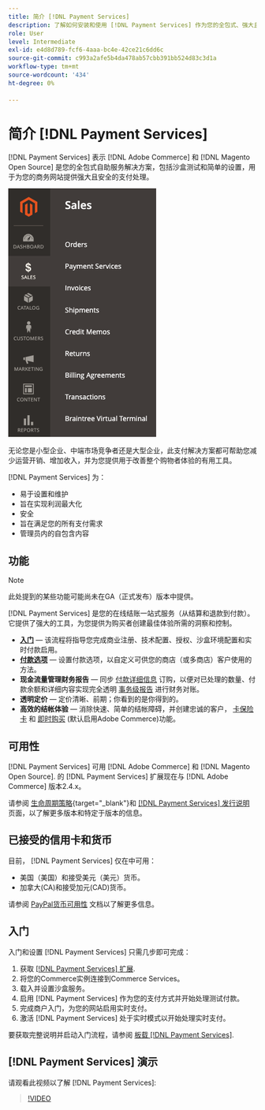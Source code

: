 ```yaml
---
title: 简介 [!DNL Payment Services]
description: 了解如何安装和使用 [!DNL Payment Services] 作为您的全包式、强大且安全的支付处理解决方案 [!DNL Adobe Commerce] 和 [!DNL Magento Open Source] 网站。
role: User
level: Intermediate
exl-id: e4d8d789-fcf6-4aaa-bc4e-42ce21c6dd6c
source-git-commit: c993a2afe5b4da478ab57cbb391bb524d83c3d1a
workflow-type: tm+mt
source-wordcount: '434'
ht-degree: 0%

---
```


# 简介 [!DNL Payment Services]

[!DNL Payment Services] 表示 [!DNL Adobe Commerce] 和 [!DNL Magento Open Source] 是您的全包式自助服务解决方案，包括沙盒测试和简单的设置，用于为您的商务网站提供强大且安全的支付处理。

![[!DNL Payment Services] 扩展管理员视图](assets/admin-view.png)

无论您是小型企业、中端市场竞争者还是大型企业，此支付解决方案都可帮助您减少运营开销、增加收入，并为您提供用于改善整个购物者体验的有用工具。

[!DNL Payment Services] 为：

* 易于设置和维护
* 旨在实现利润最大化
* 安全
* 旨在满足您的所有支付需求
* 管理员内的自包含内容

## 功能

>[!NOTE]
>
>此处提到的某些功能可能尚未在GA（正式发布）版本中提供。

[!DNL Payment Services] 是您的在线结账一站式服务（从结算和退款到付款）。 它提供了强大的工具，为您提供为购买者创建最佳体验所需的洞察和控制。

* [**入门**](onboard.md) — 该流程将指导您完成商业注册、技术配置、授权、沙盒环境配置和实时付款启用。
* [**付款选项**](payments-options.md) — 设置付款选项，以自定义可供您的商店（或多商店）客户使用的方法。
* **现金流量管理财务报告** — 同步 [付款详细信息](order-payment-status.md) 订购，以便对已处理的数量、付款余额和详细内容实现完全透明 [事务级报告](payouts.md) 进行财务对账。
* **透明定价** — 定价清晰、前期；你看到的是你得到的。
* **高效的结帐体验** — 消除快速、简单的结帐障碍，并创建忠诚的客户， [卡保险卡](https://experienceleague-review.com/docs/commerce-merchant-services/payment-services/payments-checkout/vaulting.html) 和 [即时购买](https://experienceleague.adobe.com/docs/commerce-admin/stores-sales/point-of-purchase/checkout-instant-purchase.html) (默认启用Adobe Commerce)功能。

## 可用性

[!DNL Payment Services] 可用 [!DNL Adobe Commerce] 和 [!DNL Magento Open Source]. 的 [!DNL Payment Services] 扩展现在与 [!DNL Adobe Commerce] 版本2.4.x。

请参阅 [生命周期策略](https://devdocs.magento.com/release/lifecycle-policy.html){target=&quot;_blank&quot;}和 [[!DNL Payment Services] 发行说明](release-notes.md) 页面，以了解更多版本和特定于版本的信息。

## 已接受的信用卡和货币

目前， [!DNL Payment Services] 仅在中可用：

* 美国（美国）和接受美元（美元）货币。
* 加拿大(CA)和接受加元(CAD)货币。

请参阅 [PayPal货币可用性](https://developer.paypal.com/docs/platforms/checkout/reference/country-availability-advanced-cards/) 文档以了解更多信息。

## 入门

入门和设置 [!DNL Payment Services] 只需几步即可完成：

1. 获取 [[!DNL Payment Services] 扩展](install.md).
1. 将您的Commerce实例连接到Commerce Services。
1. 载入并设置沙盒服务。
1. 启用 [!DNL Payment Services] 作为您的支付方式并开始处理测试付款。
1. 完成商户入门，为您的网站启用实时支付。
1. 激活 [!DNL Payment Services] 处于实时模式以开始处理实时支付。

要获取完整说明并启动入门流程，请参阅 [板载 [!DNL Payment Services]](onboard.md).

## [!DNL Payment Services] 演示

请观看此视频以了解 [!DNL Payment Services]:

>[!VIDEO](https://video.tv.adobe.com/v/343990?quality=12)
